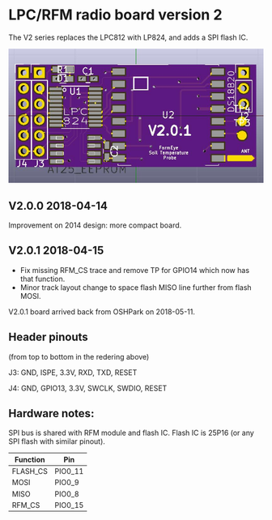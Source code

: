# LPC/RFM radio board version 2

The V2 series replaces the LPC812 with LP824, and adds a SPI flash
IC. 

![3D rendering of v2.0.x PCB](./LPC824_RFM9x_3D_render.jpg)

## V2.0.0 2018-04-14

Improvement on 2014 design: more compact board.

## V2.0.1 2018-04-15

 * Fix missing RFM_CS trace and remove TP for GPIO14 which now has that function. 
 * Minor track layout change to space flash MISO line further from flash MOSI.

V2.0.1 board arrived back from OSHPark on 2018-05-11.

## Header pinouts

(from top to bottom in the redering above)

J3: GND, ISPE, 3.3V, RXD, TXD, RESET

J4: GND, GPIO13, 3.3V, SWCLK, SWDIO, RESET

## Hardware notes:

SPI bus is shared with RFM module and flash IC. Flash IC is 25P16 (or any SPI flash with similar pinout).

| Function | Pin     |
|----------|---------|
| FLASH_CS | PIO0_11 |
| MOSI     | PIO0_9  |
| MISO     | PIO0_8  | 
| RFM_CS   | PIO0_15 |
